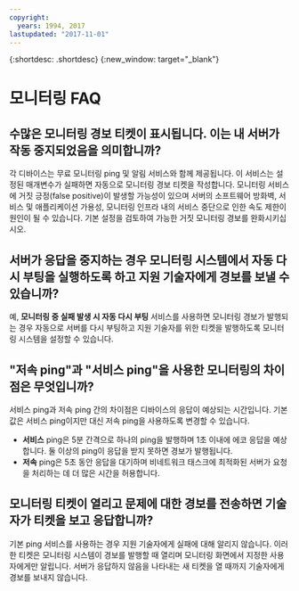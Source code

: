 ```yaml
---
copyright:
  years: 1994, 2017
lastupdated: "2017-11-01"
---
```


{:shortdesc: .shortdesc}
{:new_window: target="_blank"}

<a name="top"></a>
# 모니터링 FAQ

<a name="48"></a>
## 수많은 모니터링 경보 티켓이 표시됩니다. 이는 내 서버가 작동 중지되었음을 의미합니까?

각 디바이스는 무료 모니터링 ping 및 알림 서비스와 함께 제공됩니다. 이 서비스는 설정된 매개변수가 실패하면 자동으로 모니터링 경보 티켓을 작성합니다. 모니터링 서비스에 거짓 긍정(false positive)이 발생할 가능성이 있으며 서버의 소프트웨어 방화벽, 서비스 및 애플리케이션 가용성, 모니터링 인프라 내의 서비스 중단으로 인한 속도 제한이 원인이 될 수 있습니다. 기본 설정을 검토하여 가능한 거짓 모니터링 경보를 완화시키십시오. 

<a name="354"></a>
## 서버가 응답을 중지하는 경우 모니터링 시스템에서 자동 다시 부팅을 실행하도록 하고 지원 기술자에게 경보를 보낼 수 있습니까?

예, **모니터링 중 실패 발생 시 자동 다시 부팅** 서비스를 사용하면 모니터링 경보가 발행되는 경우 자동으로 서버를 다시 부팅하고 지원 기술자를 위한 티켓을 발행하도록 모니터링 시스템을 설정할 수 있습니다. 

<a name="1699"></a>
## "저속 ping"과 "서비스 ping"을 사용한 모니터링의 차이점은 무엇입니까?

서비스 ping과 저속 ping 간의 차이점은 디바이스의 응답이 예상되는 시간입니다. 기본값은 서비스 ping이지만 대신 저속 ping을 사용하도록 변경할 수 있습니다.

* **서비스** ping은 5분 간격으로 하나의 ping을 발행하며 1초 이내에 에코 응답을 예상합니다. 둘 이상의 ping이 응답을 받지 못하면 경보가 발행됩니다.
* **저속** ping은 5초 동안 응답을 대기하며 비네트워크 태스크에 최적화된 서버가 요청을 처리하는 데 더 많은 시간을 허용합니다.


<a name="1000"></a>
## 모니터링 티켓이 열리고 문제에 대한 경보를 전송하면 기술자가 티켓을 보고 응답합니까?

기본 ping 서비스를 사용하는 경우 지원 기술자에게 실패에 대해 알리지 않습니다. 이러한 티켓은 모니터링 시스템이 경보를 발행할 때 열리며 모니터링 화면에서 지정한 사용자에게만 알립니다. 서버가 응답하지 않음을 나타내는 새 티켓을 열 때까지 기술자에게 경보를 보내지 않습니다.

